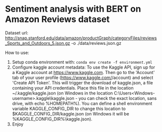 # Sentiment analysis with BERT on Amazon Reviews dataset

Dataset url: http://snap.stanford.edu/data/amazon/productGraph/categoryFiles/reviews_Sports_and_Outdoors_5.json.gz -o ./data/reviews.json.gz

How to use:
1. Setup conda environment with: ```conda env create -f environment.yml```
1. Configure kaggle account metadata: To use the Kaggle API, sign up for a Kaggle account at https://www.kaggle.com. Then go to the 'Account' tab of your user profile (https://www.kaggle.com/<username>/account) and select 'Create API Token'. This will trigger the download of kaggle.json, a file containing your API credentials. Place this file in the location ~/.kaggle/kaggle.json (on Windows in the location C:\Users\<Windows-username>\.kaggle\kaggle.json - you can check the exact location, sans drive, with echo %HOMEPATH%). You can define a shell environment variable KAGGLE_CONFIG_DIR to change this location to $KAGGLE_CONFIG_DIR/kaggle.json (on Windows it will be %KAGGLE_CONFIG_DIR%\kaggle.json).
1. Enjoy